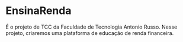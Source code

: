# EnsinaRenda
É o projeto de TCC da Faculdade de Tecnologia Antonio Russo. Nesse projeto, criaremos uma plataforma de educação de renda financeira.
